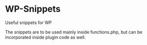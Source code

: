 # WP-Snippets
Useful snippets for WP

The snippets are to be used mainly inside functions.php, but can be incorporated inside plugin code as well.
